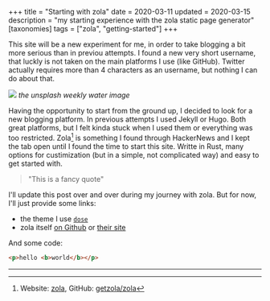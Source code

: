+++
title = "Starting with zola"
date = 2020-03-11
updated = 2020-03-15
description = "my starting experience with the zola static page generator"
[taxonomies]
tags = ["zola", "getting-started"]
+++

This site will be a new experiment for me, in order to take blogging a bit more serious than in previou
attempts. I found a new very short username, that luckly is not taken on the main platforms I use (like GitHub).
Twitter actually requires more than 4 characters as an username, but nothing I can do about that.

![](https://source.unsplash.com/weekly?water)
*the unsplash weekly water image*

Having the opportunity to start from the ground up, I decided to look for a new blogging platform. In previous
attempts I used Jekyll or Hugo. Both great platforms, but I felt kinda stuck when I used them or everything was too restricted.
Zola[^zolawebsite] is something I found through HackerNews and I kept the tab open until I found the time to start this site. Writte in Rust,
many options for custimization (but in a simple, not complicated way) and easy to get started with.

> "This is a fancy quote"

I'll update this post over and over during my journey with zola. But for now, I'll just provide some links:

- the theme I use [`dose`](https://github.com/oltd/dose)
- zola itself [on Github](https://github.com/getzola/zola) or [their site](https://www.getzola.org/)

And some code:

```html
<p>hello <b>world</b></p>
```

---

[^zolawebsite]: Website: [zola](https://getzola.org), GitHub: [getzola/zola](https://github.com/getzola/zola)